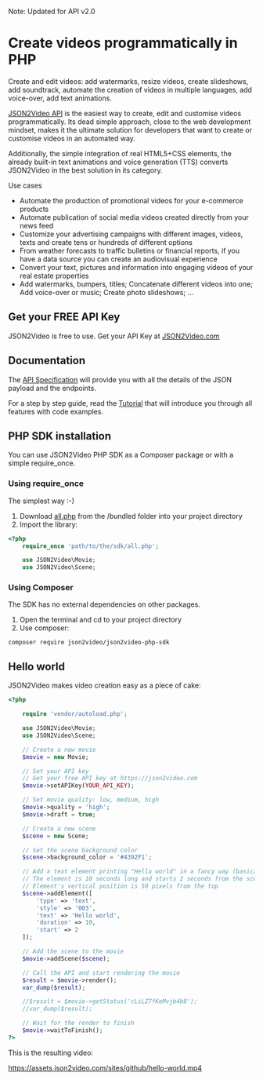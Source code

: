 Note: Updated for API v2.0

# Create videos programmatically in PHP
Create and edit videos: add watermarks, resize videos, create slideshows, add soundtrack, automate the creation of videos in multiple languages, add voice-over, add text animations.

[JSON2Video API](https://json2video.com) is the easiest way to create, edit and customise videos programmatically. Its dead simple approach, close to the web development mindset, makes it the ultimate solution for developers that want to create or customise videos in an automated way.

Additionally, the simple integration of real HTML5+CSS elements, the already built-in text animations and voice generation (TTS) converts JSON2Video in the best solution in its category.

Use cases
* Automate the production of promotional videos for your e-commerce products
* Automate publication of social media videos created directly from your news feed
* Customize your advertising campaigns with different images, videos, texts and create tens or hundreds of different options
* From weather forecasts to traffic bulletins or financial reports, if you have a data source you can create an audiovisual experience
* Convert your text, pictures and information into engaging videos of your real estate properties
* Add watermarks, bumpers, titles; Concatenate different videos into one; Add voice-over or music; Create photo slideshows; …


## Get your FREE API Key
JSON2Video is free to use. Get your API Key at [JSON2Video.com](https://json2video.com)

## Documentation
The [API Specification](https://json2video.com/docs/api/) will provide you with all the details of the JSON payload and the endpoints.

For a step by step guide, read the [Tutorial](https://json2video.com/docs/tutorial/) that will introduce you through all features with code examples.

## PHP SDK installation
You can use JSON2Video PHP SDK as a Composer package or with a simple require_once.

### Using require_once
The simplest way :-)

1) Download [all.php](https://github.com/JSON2Video/json2video-php-sdk/blob/main/bundled/all.php) from the /bundled folder into your project directory
2) Import the library:

```php
<?php
    require_once 'path/to/the/sdk/all.php';

    use JSON2Video\Movie;
    use JSON2Video\Scene;

```

### Using Composer
The SDK has no external dependencies on other packages.

1) Open the terminal and cd to your project directory
2) Use composer:

```
composer require json2video/json2video-php-sdk
```

## Hello world
JSON2Video makes video creation easy as a piece of cake:

```php
<?php

    require 'vendor/autoload.php';

    use JSON2Video\Movie;
    use JSON2Video\Scene;

    // Create a new movie
    $movie = new Movie;

    // Set your API key
    // Get your free API key at https://json2video.com
    $movie->setAPIKey(YOUR_API_KEY);

    // Set movie quality: low, medium, high
    $movie->quality = 'high';
    $movie->draft = true;

    // Create a new scene
    $scene = new Scene;

    // Set the scene background color
    $scene->background_color = '#4392F1';

    // Add a text element printing "Hello world" in a fancy way (basic/006)
    // The element is 10 seconds long and starts 2 seconds from the scene start
    // Element's vertical position is 50 pixels from the top
    $scene->addElement([
        'type' => 'text',
        'style' => '003',
        'text' => 'Hello world',
        'duration' => 10,
        'start' => 2
    ]);

    // Add the scene to the movie
    $movie->addScene($scene);

    // Call the API and start rendering the movie
    $result = $movie->render();
    var_dump($result);

    //$result = $movie->getStatus('cLiLZ7fKeMvjb4b8');
    //var_dump($result);

    // Wait for the render to finish
    $movie->waitToFinish();
?>
```

This is the resulting video:

https://assets.json2video.com/sites/github/hello-world.mp4
